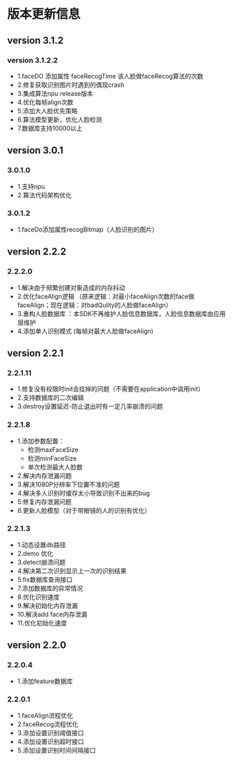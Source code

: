 # 版本更新信息
## version 3.1.2
### version 3.1.2.2
* 1.faceDO 添加属性 faceRecogTime 该人脸做faceRecog算法的次数
* 2.修复获取识别图片时遇到的偶现crash
* 3.集成算法npu release版本
* 4.优化每帧align次数
* 5.添加大人脸优先策略
* 6.算法模型更新，优化人脸检测
* 7.数据库支持10000以上

## version 3.0.1
### 3.0.1.0
* 1.支持npu
* 2.算法代码架构优化
### 3.0.1.2
* 1.faceDo添加属性recogBitmap（人脸识别的图片）

## version 2.2.2
### 2.2.2.0
* 1.解决由于频繁创建对象造成的内存抖动
* 2.优化faceAlign逻辑  （原来逻辑：对最小faceAlign次数的face做faceAlign；现在逻辑：对badQulity的人脸做faceAlign）
* 3.重构人脸数据库 ：本SDK不再维护人脸信息数据库，人脸信息数据库由应用层维护
* 4.添加单人识别模式 (每帧对最大人脸做faceAlign)

## version 2.2.1
### 2.2.1.11
* 1.修复没有权限时init会挂掉的问题（不需要在application中调用init）
* 2.支持数据库的二次编辑
* 3.destroy设置延迟-防止退出时有一定几率崩溃的问题
  
### 2.2.1.8
* 1.添加参数配置：
    * 检测maxFaceSize
    * 检测minFaceSize
    * 单次检测最大人脸数
* 2.解决内存泄漏问题
* 3.解决1080P分辨率下位置不准的问题
* 4.解决多人识别时缓存太小导致识别不出来的bug
* 5.修复内存泄漏问题
* 6.更新人脸模型（对于带眼镜的人的识别有优化）
  
### 2.2.1.3
* 1.动态设置db路径
* 2.demo 优化
* 3.detect崩溃问题
* 4.解决第二次识别显示上一次的识别结果
* 5.fix数据库查询接口
* 7.添加数据库的异常情况
* 8.优化识别速度
* 9.解决初始化内存泄漏
* 10.解决add face内存泄漏
* 11.优化初始化速度
  
## version 2.2.0
### 2.2.0.4
* 1.添加feature数据库
  
### 2.2.0.1
* 1.faceAlign流程优化
* 2.faceRecog流程优化
* 3.添加设置识别阈值接口
* 4.添加设置识别超时接口
* 5.添加设置识别时间间隔接口
  
